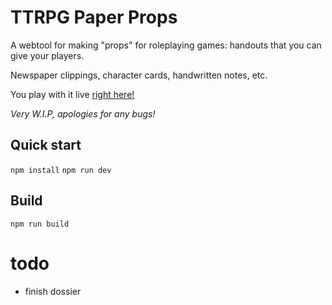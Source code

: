 # TTRPG Paper Props

A webtool for making "props" for roleplaying games: handouts that you can give your players.

Newspaper clippings, character cards, handwritten notes, etc.

You play with it live [right here!](https://ttrpg-paper-props.netlify.app/)

_Very W.I.P, apologies for any bugs!_

## Quick start

`npm install`
`npm run dev`

## Build

`npm run build`

# todo

- finish dossier
